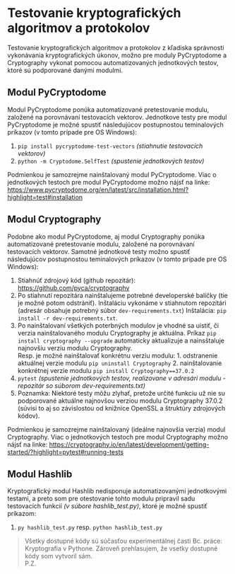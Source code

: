 # Testovanie kryptografických algoritmov a protokolov
Testovanie kryptografických algoritmov a protokolov z kľadiska správnosti vykonávania kryptografických úkonov, možno pre moduly PyCryptodome a Cryptography vykonat pomocou automatizovaných jednotkových testov, ktoré sú podporované danými modulmi.

## Modul PyCryptodome
Modul PyCryptodome ponúka automatizované pretestovanie modulu, založené na porovnávaní testovacích vektorov. Jednotkove testy pre modul PyCryptodome je možné spustiť následujúcov postupnostou teminalových príkazov (v tomto prípade pre OS Windows):

1) `pip install pycryptodome-test-vectors` _(stiahnutie testovacích vektorov)_
2) `python -m Cryptodome.SelfTest` _(spustenie jednotkových testov)_

Podmienkou je samozrejme nainštalovaný modul PyCryptodome. Viac o jednotkových testoch pre modul PyCryptodome možno nájsť na linke: https://www.pycryptodome.org/en/latest/src/installation.html?highlight=test#installation 

## Modul Cryptography
Podobne ako modul PyCryptodome, aj modul Cryptography ponúka automatizované pretestovanie modulu, založené na porovnávaní testovacích vektorov. Samotné jednotkové testy možno spustiť následujúcov postupnostou teminalových príkazov (v tomto prípade pre OS Windows):

1) Stiahnúť zdrojový kód (github repozitár): https://github.com/pyca/cryptography 
2) Po stiahnutí repozitára nainštalujeme potrebné developerské balíčky (tie je možné potom odstrániť). Inštaláciu vykonáme v stiahnutom repozitári (adresár obsahuje potrebný súbor `dev-requirements.txt`) Inštalácia: `pip install -r dev-requirements.txt`.
3) Po nainštalovaní všetkých poterbných modulov je vhodné sa uistiť, či verzia nainštalovaného modulu Cryptography je aktuálna. Príkaz `pip install cryptography --upgrade` automaticky aktualizuje a nainsštaluje najnovšiu verziu modulu Cryptography. <br>
    Resp. je možné nainštalovať konkrétnu verziu modulu: 1. odstranenie aktuálnej verzie modulu `pip uninstall Cryptography` 2. nainštalovanie konkrétnej verzie modulu `pip install Cryptography==37.0.2`
5) `pytest` _(spustenie jednotkových testov, realizovane v adresári modulu - repozitár so súborom dev-requirements.txt)_ 
6) Poznamka: Niektoré testy môžu zlyhať, pretože určité funkciu už nie su podporované aktuálne najnovšou verziou modulu Cryptography 37.0.2 (súvisi to aj so závislostou od knižnice OpenSSL a štruktúry zdrojových kódov). 

Podmienkou je samozrejme nainštalovaný (ideálne najnovšia verzia) modul Cryptography. Viac o jednotkových testoch pre modul Cryptography možno nájsť na linke: https://cryptography.io/en/latest/development/getting-started/?highlight=pytest#running-tests


## Modul Hashlib
Kryptografický modul Hashlib nedisponuje automatizovanými jednotkovými testami, a preto som pre otestovanie tohto modulu pripravil sadu testovacích funkcií _(v súbore hashlib_test.py)_, ktoré je možné spustiť príkazom:

1) `py hashlib_test.py` resp. `python hashlib_test.py` 


> Všetky dostupné kódy sú súčasťou experimentálnej časti Bc. práce: Kryptografia v Pythone. Zároveň prehlasujem, že vsetky dostupné kódy som vytvoril sám.  
P.Z.

